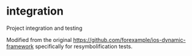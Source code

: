 # integration
Project integration and testing

Modified from the original https://github.com/forexample/ios-dynamic-framework specifically for resymbolification tests.

